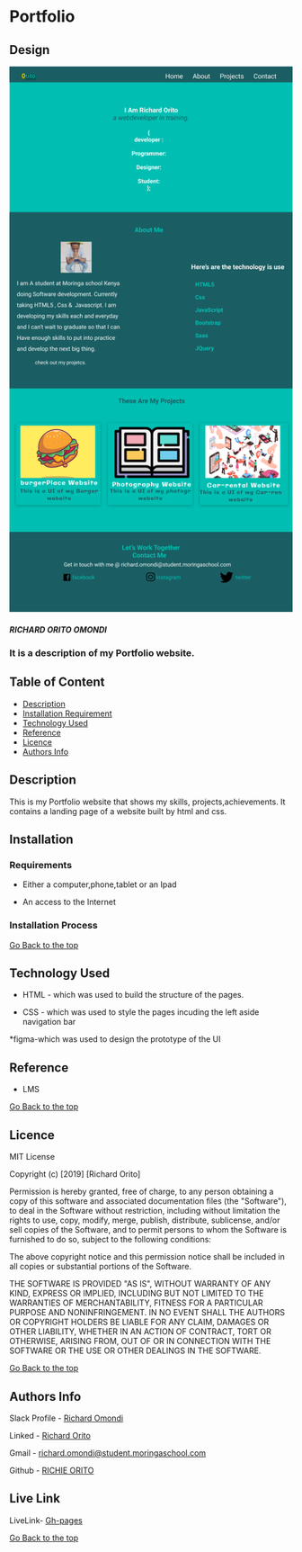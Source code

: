 # Portfolio
## Design

![design](images/Portfolio.png)

##### RICHARD ORITO OMONDI
### It is a description of my Portfolio website.

## Table of Content

+ [Description](#description)
+ [Installation Requirement](#Installation)
+ [Technology Used](#technology-used)
+ [Reference](#reference)
+ [Licence](#licence)
+ [Authors Info](#author-Info)

## Description
<p>This is  my Portfolio website that shows my skills, projects,achievements.
It contains a landing page of a website built by html and css.</p>

## Installation

### Requirements

* Either a computer,phone,tablet or an Ipad

* An access to the Internet

### Installation Process

[Go Back to the top](#portfolio)
## Technology Used
* HTML - which was used to build the structure of the pages.

* CSS - which was used to style the pages incuding the left aside navigation bar

*figma-which was used to design the prototype of the UI

## Reference
* LMS

[Go Back to the top](#portfolio)

## Licence

MIT License

Copyright (c) [2019] [Richard Orito]

Permission is hereby granted, free of charge, to any person obtaining a copy
of this software and associated documentation files (the "Software"), to deal
in the Software without restriction, including without limitation the rights
to use, copy, modify, merge, publish, distribute, sublicense, and/or sell
copies of the Software, and to permit persons to whom the Software is
furnished to do so, subject to the following conditions:

The above copyright notice and this permission notice shall be included in all
copies or substantial portions of the Software.

THE SOFTWARE IS PROVIDED "AS IS", WITHOUT WARRANTY OF ANY KIND, EXPRESS OR
IMPLIED, INCLUDING BUT NOT LIMITED TO THE WARRANTIES OF MERCHANTABILITY,
FITNESS FOR A PARTICULAR PURPOSE AND NONINFRINGEMENT. IN NO EVENT SHALL THE
AUTHORS OR COPYRIGHT HOLDERS BE LIABLE FOR ANY CLAIM, DAMAGES OR OTHER
LIABILITY, WHETHER IN AN ACTION OF CONTRACT, TORT OR OTHERWISE, ARISING FROM,
OUT OF OR IN CONNECTION WITH THE SOFTWARE OR THE USE OR OTHER DEALINGS IN THE
SOFTWARE.

[Go Back to the top](#portfolio)

## Authors Info

Slack Profile - [Richard Omondi](https://app.slack.com/client/T0101L740P4/C010GLANY3A/user_profile/U02EZFHEJUA)

Linked - [Richard Orito](https://www.linkedin.com/in/richie-orito/)

Gmail - [richard.omondi@student.moringaschool.com]()

Github - [RICHIE ORITO](https://github.com/RichieOrito)

## Live Link

LiveLink- [Gh-pages](https://richieorito.github.io/Portfolio/)

[Go Back to the top](#portfolio)

